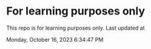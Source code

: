 # For learning purposes only
This repo is for learning purposes only.
Last updated at

Monday, October 16, 2023 6:34:47 PM

